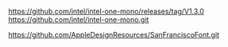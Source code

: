
https://github.com/intel/intel-one-mono/releases/tag/V1.3.0
https://github.com/intel/intel-one-mono.git

https://github.com/AppleDesignResources/SanFranciscoFont.git
